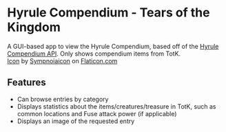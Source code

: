 # Hyrule Compendium - Tears of the Kingdom
A GUI-based app to view the Hyrule Compendium, based off of the [Hyrule Compendium API](https://gadhagod.github.io/Hyrule-Compendium-API/#/).  Only shows compendium items from TotK.\
[Icon](compendium.ico) by [Sympnoiaicon](https://www.flaticon.com/authors/sympnoiaicon) on [Flaticon.com](flaticon.com)

## Features
- Can browse entries by category
- Displays statistics about the items/creatures/treasure in TotK, such as common locations and Fuse attack power (if applicable)
- Displays an image of the requested entry
